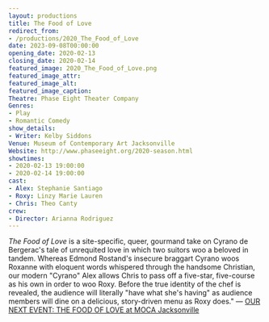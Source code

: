 ```yaml
---
layout: productions
title: The Food of Love
redirect_from:
- /productions/2020_The_Food_of_Love
date: 2023-09-08T00:00:00
opening_date: 2020-02-13
closing_date: 2020-02-14
featured_image: 2020_The_Food_of_Love.png
featured_image_attr:
featured_image_alt:
featured_image_caption:
Theatre: Phase Eight Theater Company
Genres: 
- Play
- Romantic Comedy
show_details:
- Writer: Kelby Siddons
Venue: Museum of Contemporary Art Jacksonville
Website: http://www.phaseeight.org/2020-season.html
showtimes:
- 2020-02-13 19:00:00
- 2020-02-14 19:00:00
cast:
- Alex: Stephanie Santiago
- Roxy: Linzy Marie Lauren
- Chris: Theo Canty
crew:
- Director: Arianna Rodriguez
---
```

*The Food of Love* is a site-specific, queer, gourmand take on Cyrano de Bergerac's tale of unrequited love in which two suitors woo a beloved in tandem. Whereas Edmond Rostand's insecure braggart Cyrano woos Roxanne with eloquent words whispered through the handsome Christian, our modern "Cyrano" Alex allows Chris to pass off a five-star, five-course as his own in order to woo Roxy. Before the true identity of the chef is revealed, the audience will literally "have what she's having" as audience members will dine on a delicious, story-driven menu as Roxy does." — [OUR NEXT EVENT: THE FOOD OF LOVE at MOCA Jacksonville](http://www.phaseeight.org/2020-season.html)
